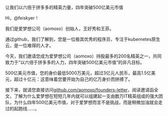 让我们以六倍于拼多多的精英力量，四年突破500亿美元市值

Hi，@feiskyer！

我们是爱梦想公司（aomoxo）创始人，王好秀和王菲。

通过github，我们了解到，您是一位极其优秀的程序员，专注于kubernetes原生云，是一位难得的人才。

今天，我们邀请您成为爱梦想公司（aomoxo）持股最多的200名精英之一，共同致力于“以六倍于拼多多的人力，四年突破500亿美元市值”的非凡目标。

500亿美元市值，您的身价最低5000万美元，超过3亿元人民币，最高1.5亿美元，超过十亿元：这意味着您要开始为自己的亿万身价而拼搏了。

接下来，就请您直接访问[github.com/aomoxo/founders-letter](http://github.com/aomoxo/founders-letter)，阅读邀请函全文，了解为什么爱梦想在短短几年内就可以组建起一支由数万IT精英组成的强大团队，为什么四年500亿美元市值，对于爱梦想而言不是挑战，而是稍微加油就会走过的起跑线……。
